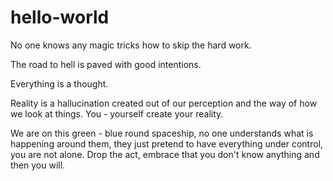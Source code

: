# hello-world

No one knows any magic tricks how to skip the hard work.

The road to hell is paved with good intentions.

Everything is a thought.

Reality is a hallucination created out of our perception and the way of how we look at things. You - yourself create your reality.

We are on this green - blue round spaceship, no one understands what is happening around them, they just pretend to have everything under control, you are not alone. Drop the act, embrace that you don't know anything and then you will.
